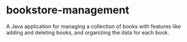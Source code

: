 # bookstore-management
A Java application for managing a collection of books with features like adding and deleting books, and organizing the data for each book.
